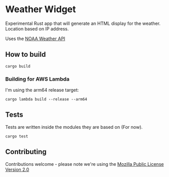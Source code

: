 # Weather Widget

Experimental Rust app that will generate an HTML display for the weather. Location based on IP address.

Uses the [NOAA Weather API](https://www.weather.gov/documentation/services-web-api)

## How to build

```
cargo build
```

### Building for AWS Lambda

I'm using the arm64 release target:

```
cargo lambda build --release --arm64
```

## Tests

Tests are written inside the modules they are based on (For now).

```
cargo test
```

## Contributing

Contributions welcome - please note we're using the [Mozilla Public License Version 2.0](LICENSE)